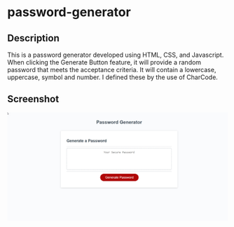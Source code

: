 # password-generator

## Description
This is a password generator developed using HTML, CSS, and Javascript. When clicking the Generate Button feature, it will provide a random password that meets the acceptance criteria. It will contain a lowercase, uppercase, symbol and number. I defined these by the use of CharCode.

## Screenshot

![Screenshot](pwgenscreenshot.jpg)

